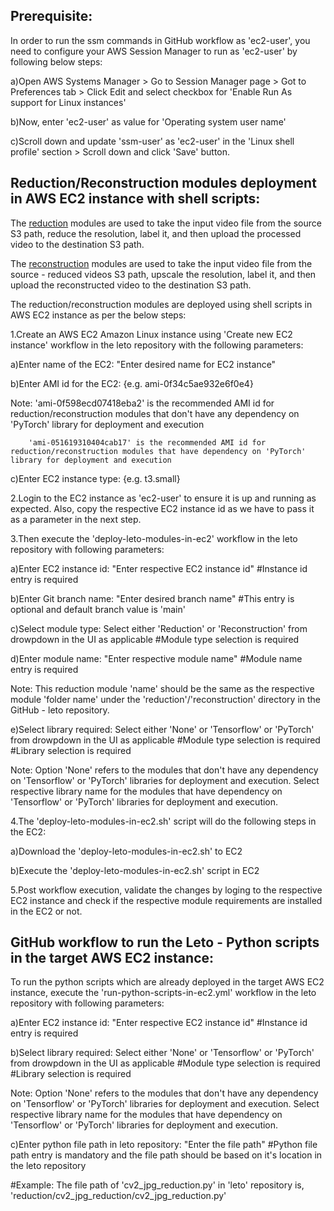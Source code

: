 Prerequisite:
-------------
In order to run the ssm commands in GitHub workflow as 'ec2-user', you need to configure your AWS Session Manager to run as 'ec2-user' by following below steps:

a)Open AWS Systems Manager > Go to Session Manager page > Got to Preferences tab > Click Edit and select checkbox for 'Enable Run As support for Linux instances'

b)Now, enter 'ec2-user' as value for 'Operating system user name'

c)Scroll down and update 'ssm-user' as 'ec2-user' in the 'Linux shell profile' section > Scroll down and click 'Save' button.

Reduction/Reconstruction modules deployment in AWS EC2 instance with shell scripts:
-----------------------------------------------------------------------------------
The [reduction](https://github.com/DISHDevEx/leto/tree/main/reduction/) modules are used to take the input video file from the source S3 path, reduce the resolution, label it, and then upload the processed video to the destination S3 path.

The [reconstruction](https://github.com/DISHDevEx/leto/tree/main/reconstruction/) modules are used to take the input video file from the source - reduced videos S3 path, upscale the resolution, label it, and then upload the reconstructed video to the destination S3 path.

The reduction/reconstruction modules are deployed using shell scripts in AWS EC2 instance as per the below steps:

1.Create an AWS EC2 Amazon Linux instance using 'Create new EC2 instance' workflow in the leto repository with the following parameters:

a)Enter name of the EC2: "Enter desired name for EC2 instance"

b)Enter AMI id for the EC2: {e.g. ami-0f34c5ae932e6f0e4} 

  Note: 'ami-0f598ecd07418eba2' is the recommended AMI id for reduction/reconstruction modules that don't have any dependency on 'PyTorch' library for deployment and execution

        'ami-051619310404cab17' is the recommended AMI id for reduction/reconstruction modules that have dependency on 'PyTorch' library for deployment and execution

c)Enter EC2 instance type: {e.g. t3.small}

2.Login to the EC2 instance as 'ec2-user' to ensure it is up and running as expected. 
  Also, copy the respective EC2 instance id as we have to pass it as a parameter in the next step.

3.Then execute the 'deploy-leto-modules-in-ec2' workflow in the leto repository with following parameters:

a)Enter EC2 instance id: "Enter respective EC2 instance id" #Instance id entry is required

b)Enter Git branch name: "Enter desired branch name" #This entry is optional and default branch value is 'main'

c)Select module type: Select either 'Reduction' or 'Reconstruction' from drowpdown in the UI as applicable #Module type selection is required

d)Enter module name: "Enter respective module name" #Module name entry is required

  Note: This reduction module 'name' should be the same as the respective module 'folder name' under the 'reduction'/'reconstruction' directory in the GitHub - leto repository.

e)Select library required: Select either 'None' or 'Tensorflow' or 'PyTorch' from drowpdown in the UI as applicable #Module type selection is required #Library selection is required

  Note: Option 'None' refers to the modules that don't have any dependency on 'Tensorflow' or 'PyTorch' libraries for deployment and execution. Select respective library name for the modules that have dependency on 'Tensorflow' or 'PyTorch' libraries for deployment and execution.

4.The 'deploy-leto-modules-in-ec2.sh' script will do the following steps in the EC2:

a)Download the 'deploy-leto-modules-in-ec2.sh' to EC2

b)Execute the 'deploy-leto-modules-in-ec2.sh' script in EC2

5.Post workflow execution, validate the changes by loging to the respective EC2 instance and check if the respective module requirements are installed in the EC2 or not.

GitHub workflow to run the Leto - Python scripts in the target AWS EC2 instance:
--------------------------------------------------------------------------------
To run the python scripts which are already deployed in the target AWS EC2 instance, execute the 'run-python-scripts-in-ec2.yml' workflow in the leto repository with following parameters:

a)Enter EC2 instance id: "Enter respective EC2 instance id" #Instance id entry is required

b)Select library required: Select either 'None' or 'Tensorflow' or 'PyTorch' from drowpdown in the UI as applicable #Module type selection is required #Library selection is required

  Note: Option 'None' refers to the modules that don't have any dependency on 'Tensorflow' or 'PyTorch' libraries for deployment and execution. Select respective library name for the modules that have dependency on 'Tensorflow' or 'PyTorch' libraries for deployment and execution.

c)Enter python file path in leto repository: "Enter the file path" #Python file path entry is mandatory and the file path should be based on it's location in the leto repository

  #Example: The file path of 'cv2_jpg_reduction.py' in 'leto' repository is, 'reduction/cv2_jpg_reduction/cv2_jpg_reduction.py'